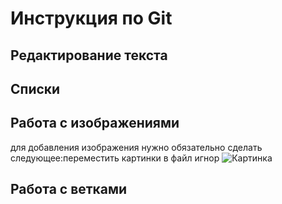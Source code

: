 # Инструкция по Git  

## Редактирование текста

## Списки

## Работа с изображениями  
для добавления изображения нужно обязательно сделать следующее:переместить картинки в файл игнор
![Картинка](picture.png) 
## Работа с ветками  

